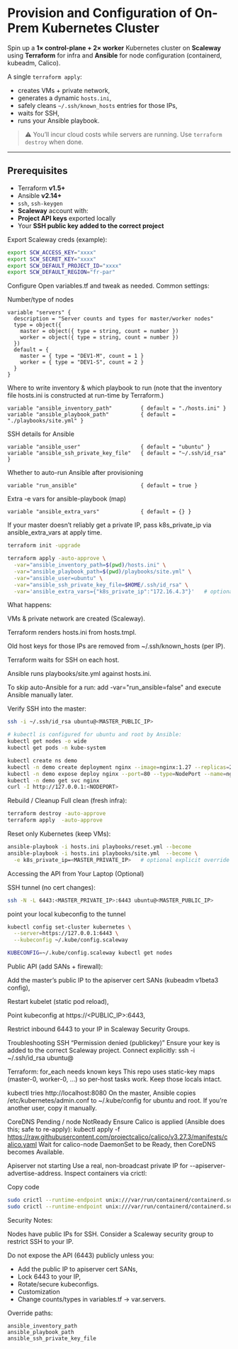 # Provision and Configuration of On-Prem Kubernetes Cluster

Spin up a **1× control-plane + 2× worker** Kubernetes cluster on **Scaleway** using **Terraform** for infra and **Ansible** for node configuration (containerd, kubeadm, Calico).  

A single `terraform apply`:
- creates VMs + private network,
- generates a dynamic `hosts.ini`,
- safely cleans `~/.ssh/known_hosts` entries for those IPs,
- waits for SSH,
- runs your Ansible playbook.

> ⚠️ You’ll incur cloud costs while servers are running. Use `terraform destroy` when done.

---

## Prerequisites
- Terraform **v1.5+**
- Ansible **v2.14+**
- `ssh`, `ssh-keygen`
-  **Scaleway** account with:
  - **Project API keys** exported locally
  - Your **SSH public key added to the correct project**

Export Scaleway creds (example):

```bash
export SCW_ACCESS_KEY="xxxx"
export SCW_SECRET_KEY="xxxx"
export SCW_DEFAULT_PROJECT_ID="xxxx"
export SCW_DEFAULT_REGION="fr-par"
```

Configure
Open variables.tf and tweak as needed. Common settings:

Number/type of nodes
```hcl
variable "servers" {
  description = "Server counts and types for master/worker nodes"
  type = object({
    master = object({ type = string, count = number })
    worker = object({ type = string, count = number })
  })
  default = {
    master = { type = "DEV1-M", count = 1 }
    worker = { type = "DEV1-S", count = 2 }
  }
}
```

Where to write inventory & which playbook to run (note that the inventory file hosts.ini is constructed at run-time by Terraform.)
```hcl
variable "ansible_inventory_path"         { default = "./hosts.ini" }
variable "ansible_playbook_path"          { default = "./playbooks/site.yml" }
```

SSH details for Ansible
```hcl
variable "ansible_user"                   { default = "ubuntu" }
variable "ansible_ssh_private_key_file"   { default = "~/.ssh/id_rsa" }
```

Whether to auto-run Ansible after provisioning
```hcl
variable "run_ansible"                    { default = true }
```

Extra -e vars for ansible-playbook (map)
```hcl
variable "ansible_extra_vars"             { default = {} }
```
If your master doesn’t reliably get a private IP, pass k8s_private_ip via ansible_extra_vars at apply time.


```bash
terraform init -upgrade

terraform apply -auto-approve \
  -var="ansible_inventory_path=$(pwd)/hosts.ini" \
  -var="ansible_playbook_path=$(pwd)/playbooks/site.yml" \
  -var="ansible_user=ubuntu" \
  -var="ansible_ssh_private_key_file=$HOME/.ssh/id_rsa" \
  -var='ansible_extra_vars={"k8s_private_ip":"172.16.4.3"}'   # optional override
```

What happens:

VMs & private network are created (Scaleway).

Terraform renders hosts.ini from hosts.tmpl.

Old host keys for those IPs are removed from ~/.ssh/known_hosts (per IP).

Terraform waits for SSH on each host.

Ansible runs playbooks/site.yml against hosts.ini.

To skip auto-Ansible for a run: add -var="run_ansible=false" and execute Ansible manually later.

Verify
SSH into the master:

```bash
ssh -i ~/.ssh/id_rsa ubuntu@<MASTER_PUBLIC_IP>

# kubectl is configured for ubuntu and root by Ansible:
kubectl get nodes -o wide
kubectl get pods -n kube-system

kubectl create ns demo
kubectl -n demo create deployment nginx --image=nginx:1.27 --replicas=2
kubectl -n demo expose deploy nginx --port=80 --type=NodePort --name=nginx
kubectl -n demo get svc nginx
curl -I http://127.0.0.1:<NODEPORT>

```
Rebuild / Cleanup
Full clean (fresh infra):

```bash
terraform destroy -auto-approve
terraform apply  -auto-approve
```

Reset only Kubernetes (keep VMs):

```bash
ansible-playbook -i hosts.ini playbooks/reset.yml --become
ansible-playbook -i hosts.ini playbooks/site.yml  --become \
  -e k8s_private_ip=<MASTER_PRIVATE_IP>   # optional explicit override
```

Accessing the API from Your Laptop (Optional)

SSH tunnel (no cert changes):

```bash
ssh -N -L 6443:<MASTER_PRIVATE_IP>:6443 ubuntu@<MASTER_PUBLIC_IP>
```

point your local kubeconfig to the tunnel
```bash
kubectl config set-cluster kubernetes \
  --server=https://127.0.0.1:6443 \
  --kubeconfig ~/.kube/config.scaleway

KUBECONFIG=~/.kube/config.scaleway kubectl get nodes
```

Public API (add SANs + firewall):

Add the master’s public IP to the apiserver cert SANs (kubeadm v1beta3 config),

Restart kubelet (static pod reload),

Point kubeconfig at https://<PUBLIC_IP>:6443,

Restrict inbound 6443 to your IP in Scaleway Security Groups.

Troubleshooting
SSH “Permission denied (publickey)”
Ensure your key is added to the correct Scaleway project. Connect explicitly:
ssh -i ~/.ssh/id_rsa ubuntu@<IP>

Terraform: for_each needs known keys
This repo uses static-key maps (master-0, worker-0, …) so per-host tasks work. Keep those locals intact.

kubectl tries http://localhost:8080
On the master, Ansible copies /etc/kubernetes/admin.conf to ~/.kube/config for ubuntu and root. If you’re another user, copy it manually.

CoreDNS Pending / node NotReady
Ensure Calico is applied (Ansible does this; safe to re-apply):
kubectl apply -f https://raw.githubusercontent.com/projectcalico/calico/v3.27.3/manifests/calico.yaml
Wait for calico-node DaemonSet to be Ready, then CoreDNS becomes Available.

Apiserver not starting
Use a real, non-broadcast private IP for --apiserver-advertise-address.
Inspect containers via crictl:


Copy code
```bash
sudo crictl --runtime-endpoint unix:///var/run/containerd/containerd.sock ps -a | grep -E 'apiserver|etcd'
sudo crictl --runtime-endpoint unix:///var/run/containerd/containerd.sock logs <container_id>
```

Security Notes:

Nodes have public IPs for SSH. Consider a Scaleway security group to restrict SSH to your IP.

Do not expose the API (6443) publicly unless you:
* Add the public IP to apiserver cert SANs,
* Lock 6443 to your IP,
* Rotate/secure kubeconfigs.
* Customization
* Change counts/types in variables.tf → var.servers.

Override paths:

```hcl
ansible_inventory_path
ansible_playbook_path
ansible_ssh_private_key_file
```
